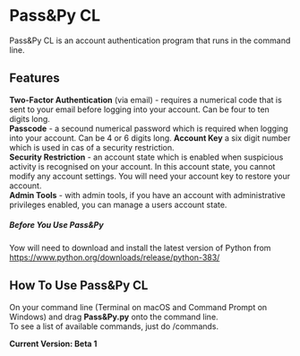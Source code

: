 # Pass&Py CL
Pass&Py CL is an account authentication program that runs in the command line.
## Features
**Two-Factor Authentication** (via email) - requires a numerical code that is sent to your email before logging into your account. Can be four to ten digits long.<br/>
**Passcode** - a secound numerical password which is required when logging into your account. Can be 4 or 6 digits long.
**Account Key** a six digit number which is used in cas of a security restriction.<br/>
**Security Restriction** - an account state which is enabled when suspicious activity is recognised on your account. In this account state, you cannot modify any account settings. You will need your account key to restore your account.<br/>
**Admin Tools** - with admin tools, if you have an account with administrative privileges enabled, you can manage a users account state.<br/>
##### Before You Use Pass&Py
Yow will need to download and install the latest version of Python from https://www.python.org/downloads/release/python-383/
## How To Use Pass&Py CL
On your command line (Terminal on macOS and Command Prompt on Windows) and drag **Pass&Py.py** onto the command line.<br/>
To see a list of available commands, just do /commands.

**Current Version: Beta 1**
